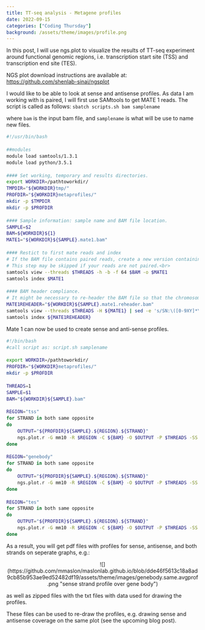 ```yaml
---
title: TT-seq analysis - Metagene profiles
date: 2022-09-15
categories: ["Coding Thursday"]
background: /assets/theme/images/profile.png
---
```


In this post, I will use ngs.plot to visualize the results of TT-seq experiment around functional genomic regions, i.e. transcription start site (TSS) and transcription end site (TES).

NGS plot download instructions are available at: https://github.com/shenlab-sinai/ngsplot

I would like to be able to look at sense and antisense profiles. As data I am working with is paired, I will first use SAMtools to get MATE 1 reads. 
The script is called as follows: ```sbatch scripts.sh bam samplename```

where ```bam``` is the input bam file, and ```samplename``` is what will be use to name new files. 

```bash
#!/usr/bin/bash

##modules
module load samtools/1.3.1
module load python/3.5.1

#### Set working, temporary and results directories.
export WORKDIR=/pathtoworkdir/
TMPDIR="${WORKDIR}tmp/"
PROFDIR="${WORKDIR}metaprofiles/"
mkdir -p $TMPDIR
mkdir -p $PROFDIR

#### Sample information: sample name and BAM file location.
SAMPLE=$2
BAM=${WORKDIR}${1}
MATE1="${WORKDIR}${SAMPLE}.mate1.bam"

#### Restict to first mate reads and index 
# If the BAM file contains paired reads, create a new version containing only the first mate reads.<br>
# This step may be skipped if your reads are not paired.<br>
samtools view --threads $THREADS -h -b -f 64 $BAM -o $MATE1
samtools index $MATE1

#### BAM header compliance.
# It might be necessary to re-header the BAM file so that the chromosome names match those in the ngs.plot database, e.g. standard chromosomes preceeded with "chr" for mm10
MATE1REHEADER="${WORKDIR}${SAMPLE}.mate1.reheader.bam"
samtools view --threads $THREADS -H ${MATE1} | sed -e 's/SN:\([0-9XY]*\)/SN:chr\1/' -e 's/SN:MT/SN:chrM/' | samtools reheader - ${MATE1} > ${MATE1REHEADER}
samtools index ${MATE1REHEADER}
```
Mate 1 can now be used to create sense and anti-sense profiles. 

```bash
#!/bin/bash
#call script as: script.sh samplename

export WORKDIR=/pathtoworkdir/
PROFDIR="${WORKDIR}metaprofiles/"
mkdir -p $PROFDIR

THREADS=1
SAMPLE=$1
BAM="${WORKDIR}${SAMPLE}.bam"

REGION="tss"
for STRAND in both same opposite
do
    OUTPUT="${PROFDIR}${SAMPLE}.${REGION}.${STRAND}"
    ngs.plot.r -G mm10 -R $REGION -C ${BAM} -O $OUTPUT -P $THREADS -SS $STRAND -SE 1 -L 5000 -F chipseq -D ensembl
done

REGION="genebody"
for STRAND in both same opposite
do
    OUTPUT="${PROFDIR}${SAMPLE}.${REGION}.${STRAND}"
    ngs.plot.r -G mm10 -R $REGION -C ${BAM} -O $OUTPUT -P $THREADS -SS $STRAND -SE 1 -L 5000 -F chipseq -D ensembl
done

REGION="tes"
for STRAND in both same opposite
do
    OUTPUT="${PROFDIR}${SAMPLE}.${REGION}.${STRAND}"
    ngs.plot.r -G mm10 -R $REGION -C ${BAM} -O $OUTPUT -P $THREADS -SS $STRAND -SE 1 -L 5000 -F chipseq -D ensembl
done

```

As a result, you will get pdf files with profiles for sense, antisense, and both strands on seperate graphs, e.g.:

<p align="center">
![](https://github.com/mmaslon/maslonlab.github.io/blob/dde46f5613c18a8ad9cb85b953ae9ed52482df19/assets/theme/images/genebody.same.avgprof.png "sense strand profile over gene body")
    
as well as zipped files with the txt files with data used for drawing the profiles. 

These files can be used to re-draw the profiles, e.g. drawing sense and antisense coverage on the same plot (see the upcoming blog post). 





